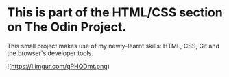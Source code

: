 # This is part of the HTML/CSS section on The Odin Project.
This small project makes use of my newly-learnt skills: HTML, CSS, Git and the browser's developer tools.

!(https://i.imgur.com/gPHQDmt.png)
